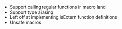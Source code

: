 - Support calling regular functions in macro land
- Support type aliasing.
- Left off at implementing isExtern function definitions
- Unsafe macros
